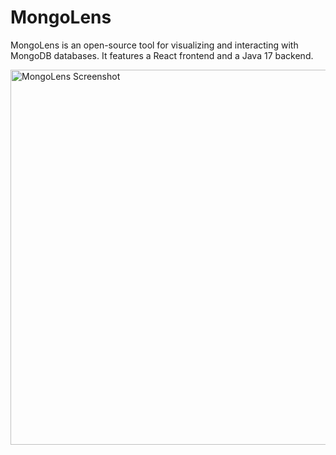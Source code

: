 # MongoLens

MongoLens is an open-source tool for visualizing and interacting with MongoDB databases. It features a React frontend and a Java 17 backend.

<img src="./assets/images/Screenshot%202024-12-14%20at%206.33.53%20PM.png" alt="MongoLens Screenshot" width="600" />
